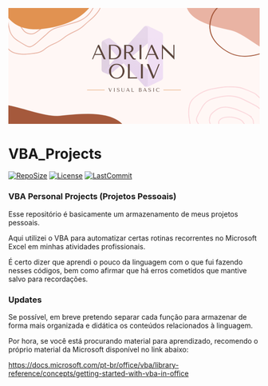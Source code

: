 [![](https://github.com/AdrianOliv/Assets/blob/main/Imagens/20210601_190759.png)](https://github.com/AdrianOliv/Assets/blob/main/Imagens/20210601_190759.png)

# VBA_Projects

[![RepoSize](https://img.shields.io/github/repo-size/AdrianOliv/VBA_Projects?style=for-the-badge)](https://img.shields.io/github/repo-size/AdrianOliv/VBA_Projects?style=for-the-badge)
[![License](https://img.shields.io/npm/l/react?color=blue&style=for-the-badge)](https://github.com/AdrianOliv/VBA_Projects/blob/main/LICENSE)
[![LastCommit](https://img.shields.io/github/last-commit/AdrianOliv/VBA_Projects?style=for-the-badge)](https://img.shields.io/github/last-commit/AdrianOliv/VBA_Projects?style=for-the-badge)

### VBA Personal Projects (Projetos Pessoais)

Esse repositório é basicamente um armazenamento de meus projetos pessoais.

Aqui utilizei o VBA para automatizar certas rotinas recorrentes no Microsoft Excel em minhas atividades profissionais.

É certo dizer que aprendi o pouco da linguagem com o que fui fazendo nesses códigos, bem como afirmar que há erros cometidos que mantive salvo para recordações.

### Updates
Se possível, em breve pretendo separar cada função para armazenar de forma mais organizada e didática os conteúdos relacionados à linguagem.

Por hora, se você está procurando material para aprendizado, recomendo o próprio material da Microsoft disponível no link abaixo:

https://docs.microsoft.com/pt-br/office/vba/library-reference/concepts/getting-started-with-vba-in-office
